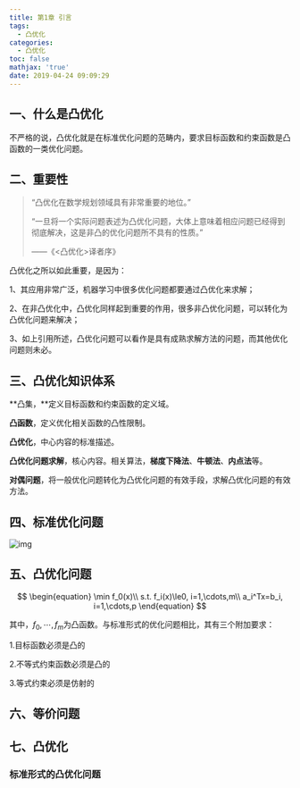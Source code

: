 ```yaml
---
title: 第1章 引言
tags:
  - 凸优化
categories:
  - 凸优化
toc: false
mathjax: 'true'
date: 2019-04-24 09:09:29
---
```


## 一、什么是凸优化

不严格的说，凸优化就是在标准优化问题的范畴内，要求目标函数和约束函数是凸函数的一类优化问题。

## 二、重要性  

> “凸优化在数学规划领域具有非常重要的地位。”
>
> “一旦将一个实际问题表述为凸优化问题，大体上意味着相应问题已经得到彻底解决，这是非凸的优化问题所不具有的性质。”
>
> ——《<凸优化>译者序》

凸优化之所以如此重要，是因为：

1、其应用非常广泛，机器学习中很多优化问题都要通过凸优化来求解；

2、在非凸优化中，凸优化同样起到重要的作用，很多非凸优化问题，可以转化为凸优化问题来解决；

3、如上引用所述，凸优化问题可以看作是具有成熟求解方法的问题，而其他优化问题则未必。

## 三、凸优化知识体系

**凸集，**定义目标函数和约束函数的定义域。

**凸函数**，定义优化相关函数的凸性限制。

**凸优化**，中心内容的标准描述。

**凸优化问题求解**，核心内容。相关算法，**梯度下降法**、**牛顿法**、**内点法**等。

**对偶问题**，将一般优化问题转化为凸优化问题的有效手段，求解凸优化问题的有效方法。



## 四、标准优化问题



![img](https:////upload-images.jianshu.io/upload_images/1241397-1a9e326c0ed31f67.png?imageMogr2/auto-orient/strip%7CimageView2/2/w/626/format/webp)



## 五、凸优化问题

$$
\begin{equation}
\min f_0(x)\\
s.t. f_i(x)\le0, i=1,\cdots,m\\
a_i^Tx=b_i, i=1,\cdots,p
\end{equation}
$$

其中，$f_0,\cdots,f_m$为凸函数。与标准形式的优化问题相比，其有三个附加要求：

1.目标函数必须是凸的

2.不等式约束函数必须是凸的

3.等式约束必须是仿射的



## 六、等价问题





## 七、凸优化

### 标准形式的凸优化问题